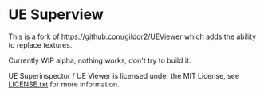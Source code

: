 # UE Superview
This is a fork of https://github.com/gildor2/UEViewer which adds the ability to replace textures.

Currently WIP alpha, nothing works, don't try to build it.

UE Superinspector / UE Viewer is licensed under the MIT License, see [LICENSE.txt](https://github.com/gildor2/UEViewer/blob/master/LICENSE.txt) for more information.
